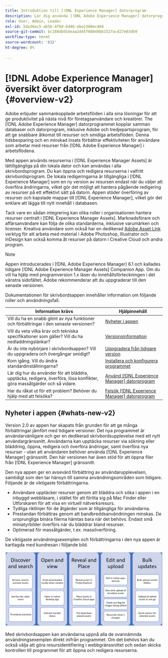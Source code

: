 ```yaml
---
title: Introduktion till [!DNL Experience Manager] datorprogram
description: Lär dig använda [!DNL Adobe Experience Manager] datorprogram för att optimera arbetsflödena för resurshantering för kreativa användare när de använder [!DNL Adobe Experience Manager Assets] direkt från skrivbordet.
role: User, Admin, Leader
exl-id: 5da36ac5-ab5b-4f8d-b446-ebe2360ec464
source-git-commit: bc188db916eaa2d45f68849bb1527acd27e03db9
workflow-type: tm+mt
source-wordcount: '632'
ht-degree: 0%

---
```


# [!DNL Adobe Experience Manager] översikt över datorprogram {#overview-v2}

Adobe erbjuder sammankopplade arbetsflöden i alla sina lösningar för att ge produktivitet på nästa nivå för företagsanvändare och kreatörer. The [!DNL Adobe Experience Manager] datorprogrammet kopplar samman databaser och datorprogram, inklusive Adobe och tredjepartsprogram, för att ge snabbare åtkomst till resurser och smidiga arbetsflöden. Denna tidsbesparing och en minskad insats förbättrar effektiviteten för användare som arbetar med resurser från [!DNL Adobe Experience Manager] i arbetsflödena.

Med appen används resurserna i [!DNL Experience Manager Assets] är lättillgängliga på din lokala dator och kan användas i alla skrivbordsprogram. Du kan öppna och redigera resurserna i valfritt skrivbordsprogram. De lokala redigeringarna är tillgängliga i [!DNL Experience Manager] som en ny version av resursen endast när du väljer att överföra ändringarna, vilket gör det möjligt att hantera pågående redigering av resurser på ett effektivt sätt på datorn. Appen stöder överföring av resurser och kapslade mappar till [!DNL Experience Manager], vilket gör det enklare att lägga till nytt innehåll i databasen.

Tack vare en sådan integrering kan olika roller i organisationen hantera resurser centralt i [!DNL Experience Manager Assets]. Marknadsförare och affärsanvändare kan följa de olika standarderna, inklusive varumärken och licenser. Kreativa användare som också har en dedikerad [Adobe Asset Link](https://www.adobe.com/marketing/experience-manager-assets/adobe-asset-link.html) verktyg för att arbeta med material i Adobe Photoshop, Illustrator och InDesign kan också komma åt resurser på datorn i Creative Cloud och andra program.

>[!NOTE]
>
>Appen introducerades i [!DNL Adobe Experience Manager] 6.1 och kallades tidigare [!DNL Adobe Experience Manager Assets] Companion App. Om du vill ha hjälp med programversion 1.x läser du innehållsförteckningen i det vänstra sidofältet. Adobe rekommenderar att du uppgraderar till den senaste versionen.

Dokumentationen för skrivbordsappen innehåller information om följande roller och användningsfall.

| Information krävs | Hjälpinnehåll |
|--- |--- |
| Vill du ha en snabb glimt av nya funktioner och förbättringar i den senaste versionen? | [Nyheter i appen](#whats-new-v2) |
| Vill du veta vilka krav och tekniska specifikationer som gäller? Vill du ha nedladdningslänkar? | [Versionsinformation](release-notes.md) |
| Är du inte nybörjare i skrivbordsappen? Vill du uppgradera och övergångar smidigt? | [Uppgradera från tidigare version](install-upgrade.md#upgrade-from-previous-version) |
| Kom igång. Vill du ändra standardinställningarna? | [Installera och konfigurera programmet](install-upgrade.md) |
| Lär dig hur du använder för att bläddra, upptäcka, redigera, överföra, lösa konflikter, göra massåtgärder och så vidare. | [Använd [!DNL Experience Manager] datorprogram](using.md) |
| Har du råkat ut för ett problem? Behöver du hjälp med att felsöka? | [Felsök [!DNL Experience Manager] datorprogram](troubleshoot.md) |

## Nyheter i appen {#whats-new-v2}

Version 2.0 av appen har skapats från grunden för att ge många förbättringar jämfört med tidigare versioner. Det nya programmet är användarvänligare och ger en dedikerad skrivbordsupplevelse med ett nytt användargränssnitt. Användarna kan upptäcka resurser via sökning eller bläddring, öppna, redigera och överföra ändringar, samt överföra nya resurser - utan att användaren behöver använda [!DNL Experience Manager] gränssnitt. Den här versionen har även stöd för att öppna filer från [!DNL Experience Manager] gränssnitt.

Den nya appen ger en avsevärd förbättring av användarupplevelsen, samtidigt som den tar hänsyn till samma användningsområden som tidigare. Följande är de viktigaste förbättringarna.

* Användare upptäcker resurser genom att bläddra och söka i appen i en inbyggd webbläsare, i stället för att förlita sig på Mac Finder eller Utforskaren för att visa en virtuell nätverksresurs.
* Tydliga riktlinjer för de åtgärder som är tillgängliga för användarna.
* Prestandan förbättras genom att bandbreddsanvändningen minskas. De ursprungliga binära filerna hämtas bara när det behövs. Endast små miniatyrbilder överförs när du bläddrar bland resurser.
* Optimerad för massåtgärder, t.ex. massöverföring.

De viktigaste användningsexemplen och förbättringarna i den nya appen är kartlagda med kundresan i följande bild.

![Nyheter i [!DNL Experience Manager] datorprogram](assets/aem_desktop_app_usecases_v2.png)

Med skrivbordsappen kan användarna uppnå alla de ovannämnda användningsexemplen direkt inifrån programmet. Om det behövs kan du också välja att göra resursidentifiering i webbgränssnittet och sedan skicka kontrollen till programmet för att öppna och redigera resurserna.
